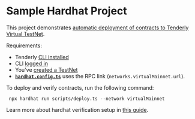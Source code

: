 # Sample Hardhat Project

This project
demonstrates [automatic deployment of contracts to Tenderly Virtual TestNet](https://docs.tenderly.co/virtual-testnets/integrations-smart-contract-frameworks/hardhat).

Requirements:

- Tenderly [CLI installed](https://github.com/Tenderly/tenderly-cli?tab=readme-ov-file#installation)
- CLI [logged in](https://github.com/Tenderly/tenderly-cli?tab=readme-ov-file#login)
- You've [created a TestNet](https://docs.tenderly.co/virtual-testnets/quickstart)
- [**`hardhat.config.ts`**](./hardhat.config.ts#L9) uses the RPC link (`networks.virtualMainnet.url`).

To deploy and verify contracts, run the following command:

```shell
 npx hardhat run scripts/deploy.ts --network virtualMainnet
```

Learn more about hardhat verification setup in [this guide](https://docs.tenderly.co/contract-verification/hardhat).